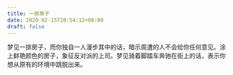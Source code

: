 ```yaml
---
title: 一排房子
date: 2020-02-15T20:54:12+08:00
draft: false
---
```


梦见一排房子，而你独自一人漫步其中的话，暗示周遭的人不会给你任何意见。涂上鲜艳颜色的房子，象征反对派的上司。梦见骑着脚踏车奔驰在街上的话，表示你想从原有的环境中跳脱出来。